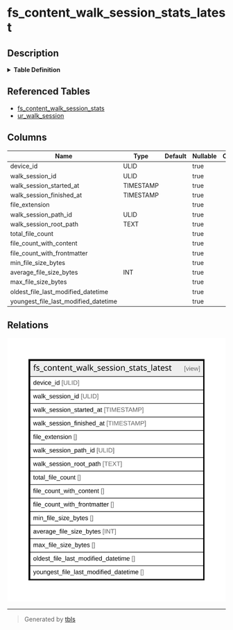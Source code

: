 # fs_content_walk_session_stats_latest

## Description

<details>
<summary><strong>Table Definition</strong></summary>

```sql
CREATE VIEW "fs_content_walk_session_stats_latest" AS
    SELECT fs.*
      FROM fs_content_walk_session_stats AS fs
      JOIN (  SELECT ur_walk_session.ur_walk_session_id AS latest_session_id
                FROM ur_walk_session
            ORDER BY ur_walk_session.walk_finished_at DESC
               LIMIT 1) AS latest
        ON fs.walk_session_id = latest.latest_session_id
```

</details>

## Referenced Tables

- [fs_content_walk_session_stats](fs_content_walk_session_stats.md)
- [ur_walk_session](ur_walk_session.md)

## Columns

| Name                                 | Type      | Default | Nullable | Comment |
| ------------------------------------ | --------- | ------- | -------- | ------- |
| device_id                            | ULID      |         | true     |         |
| walk_session_id                      | ULID      |         | true     |         |
| walk_session_started_at              | TIMESTAMP |         | true     |         |
| walk_session_finished_at             | TIMESTAMP |         | true     |         |
| file_extension                       |           |         | true     |         |
| walk_session_path_id                 | ULID      |         | true     |         |
| walk_session_root_path               | TEXT      |         | true     |         |
| total_file_count                     |           |         | true     |         |
| file_count_with_content              |           |         | true     |         |
| file_count_with_frontmatter          |           |         | true     |         |
| min_file_size_bytes                  |           |         | true     |         |
| average_file_size_bytes              | INT       |         | true     |         |
| max_file_size_bytes                  |           |         | true     |         |
| oldest_file_last_modified_datetime   |           |         | true     |         |
| youngest_file_last_modified_datetime |           |         | true     |         |

## Relations

![er](fs_content_walk_session_stats_latest.svg)

---

> Generated by [tbls](https://github.com/k1LoW/tbls)
